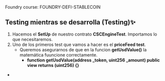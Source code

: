 Foundry course: FOUNDRY-DEFI-STABLECOIN

## Testing mientras se desarrolla (Testing)✨
1. Hacemos el **SetUp** de nuestro contrato **CSCEngineTest**. Importamos lo que necesitaremos.
2. Uno de los primeros test que vamos a hacer es el **priceFeed test**.
    - Queremos asegurarnos de que en la funcion **getUsdValue()** la matemática fuuncione correctamente.
      -  **function getUsdValue(address _token, uint256 _amount) public view returns (uint256) {}**
- 
    
